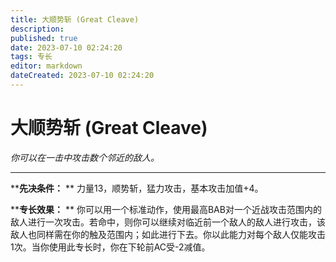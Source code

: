 ```yaml
---
title: 大顺势斩 (Great Cleave)
description: 
published: true
date: 2023-07-10 02:24:20
tags: 专长
editor: markdown
dateCreated: 2023-07-10 02:24:20
---
```


# 大顺势斩 (Great Cleave)

_你可以在一击中攻击数个邻近的敌人。_

---

****先决条件：** ** 力量13，顺势斩，猛力攻击，基本攻击加值+4。

****专长效果：** **
你可以用一个标准动作，使用最高BAB对一个近战攻击范围内的敌人进行一次攻击。若命中，则你可以继续对临近前一个敌人的敌人进行攻击，该敌人也同样需在你的触及范围内；如此进行下去。你以此能力对每个敌人仅能攻击1次。当你使用此专长时，你在下轮前AC受-2减值。

